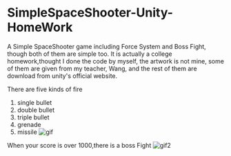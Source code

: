 # SimpleSpaceShooter-Unity-HomeWork
A Simple SpaceShooter game including Force System and Boss Fight, though both of them are simple too.
It is actually a college homework,thought I done the code by myself, the artwork is not mine, some of them are given from my teacher, Wang, and the rest of them are download from unity's official website.

There are five kinds of fire
1. single bullet
2. double bullet
3. triple bullet
4. grenade
5. missile
![gif](https://cloud.githubusercontent.com/assets/13430140/18053004/f671ff62-6e2f-11e6-99d3-ecb7d2f06fd5.gif)

When your score is over 1000,there is a boss Fight
![gif2](https://cloud.githubusercontent.com/assets/13430140/18059669/93b101d0-6e4c-11e6-9aee-80565538f79f.gif)
